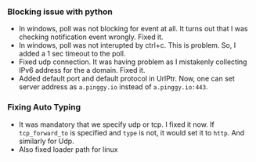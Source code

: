 
### Blocking issue with python
* In windows, poll was not blocking for event at all. It turns out that I was checking notification event wrongly. Fixed it.
* In windows, poll was not interupted by ctrl+c. This is problem. So, I added a 1 sec timeout to the poll.
* Fixed udp connection. It was having problem as I mistakenly collecting IPv6 address for the a domain. Fixed it.
* Added default port and default protocol in UrlPtr. Now, one can set server address as `a.pinggy.io` instead of `a.pinggy.io:443`.

### Fixing Auto Typing
* It was mandatory that we specify udp or tcp. I fixed it now. If `tcp_forward_to` is specified and `type` is not, it would set it to `http`. And similarly for Udp.
* Also fixed loader path for linux
